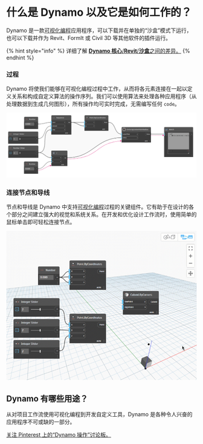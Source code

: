 # 什么是 Dynamo 以及它是如何工作的？

Dynamo 是一款[可视化编程](https://primer2.dynamobim.org/a_appendix/a-1_visual-programming-and-dynamo)应用程序，可以下载并在单独的“沙盒”模式下运行，也可以下载并作为 Revit、FormIt 或 Civil 3D 等其他软件的插件运行。

{% hint style="info" %}
详细了解 [ **Dynamo 核心**/**Revit**/**沙盒**之间的差异。](https://dynamobim.org/a-new-way-to-get-dynamo-sandbox/)
{% endhint %}

### 过程

Dynamo 将使我们能够在可视化编程过程中工作，从而将各元素连接在一起以定义关系和构成自定义算法的操作序列。我们可以使用算法来处理各种应用程序（从处理数据到生成几何图形），所有操作均可实时完成，无需编写任何 `code`。

![](images/1-1/nodesandwires-flowofdata.jpg)

### 连接节点和导线

节点和导线是 Dynamo 中支持[可视化编程](../a\_appendix/a-1\_visual-programming-and-dynamo.md)过程的关键组件。它有助于在设计的各个部分之间建立强大的视觉和系统关系。在开发和优化设计工作流时，使用简单的鼠标单击即可轻松连接节点。

![](images/1-1/whatisdynamo-connectingnodeswithwires.gif)

## Dynamo 有哪些用途？

从对项目工作流使用可视化编程到开发自定义工具，Dynamo 是各种令人兴奋的应用程序不可或缺的一部分。

[关注 Pinterest 上的“Dynamo 操作”讨论板。](http://www.pinterest.com/modelabnyc/dynamo-in-action/)
